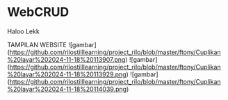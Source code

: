 # WebCRUD
Haloo Lekk 

TAMPILAN WEBSITE
![gambar] (https://github.com/rilostilllearning/project_rilo/blob/master/ftony/Cuplikan%20layar%202024-11-18%20113907.png)
![gambar] (https://github.com/rilostilllearning/project_rilo/blob/master/ftony/Cuplikan%20layar%202024-11-18%20113929.png)
![gambar] (https://github.com/rilostilllearning/project_rilo/blob/master/ftony/Cuplikan%20layar%202024-11-18%20114039.png)

